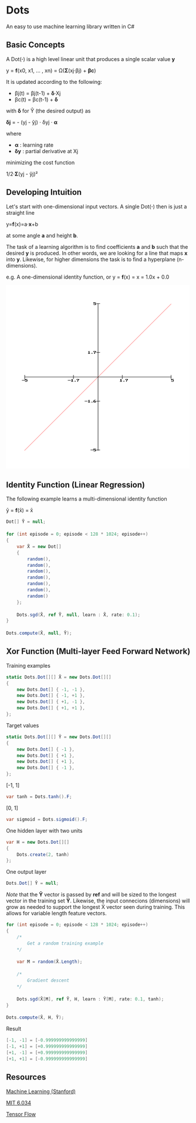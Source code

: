 # Dots

An easy to use machine learning library written in C#


## Basic Concepts

A Dot(**·**) is a high level linear unit that produces a single scalar value **y**

y = **f**(x0, x1, ... , xn) = Ω(**Σ**(xj·βj) + **βc**)

It is updated according to the following:

- βj(t) = βj(t-1) + **δ**·Xj
- βc(t) = βc(t-1) + **δ**

with **δ** for Ŷ (the desired output) as

**δj** = - (yj - ŷj) · δyj · **α** 

where 

- **α** : learning rate
- **δy** : partial derivative at Xj

minimizing the cost function

1/2·**Σ**(yj - ŷj)²


## Developing Intuition

Let's start with one-dimensional input vectors.
A single Dot(**·**) then is just a straight line

y=**f**(x)=a·**x**+b

at some angle **a** and height **b**.

The task of a learning algorithm is to find coefficients **a** and **b** such that the desired **y** is produced.
In other words, we are looking for a line that maps **x** into **y**.
Likewise, for higher dimensions the task is to find a hyperplane (n-dimensions).

e.g. A one-dimensional identity function, or y = **f**(x) = x = 1.0x + 0.0

![y=f(x)=a·x](/Line.png?raw=true "y=f(x)=a·x+b")


## Identity Function (Linear Regression)
 
The following example learns a multi-dimensional identity function

ȳ = **f**(x̄) = x̄

```csharp
Dot[] Ȳ = null;

for (int episode = 0; episode < 128 * 1024; episode++)
{
    var X̄ = new Dot[] 
    {
        random(),
        random(),
        random(),
        random(),
        random(),
        random(),
        random()
    };
    
    Dots.sgd(X̄, ref Ȳ, null, learn : X̄, rate: 0.1);    
}

Dots.compute(X̄, null, Ȳ);
```


## Xor Function (Multi-layer Feed Forward Network)

Training examples

```csharp 
static Dots.Dot[][] X̄ = new Dots.Dot[][] 
{
    new Dots.Dot[] { -1, -1 },
    new Dots.Dot[] { -1, +1 },
    new Dots.Dot[] { +1, -1 },
    new Dots.Dot[] { +1, +1 },
};
```

Target values

```csharp 
static Dots.Dot[][] Ŷ = new Dots.Dot[][]
{
    new Dots.Dot[] { -1 },
    new Dots.Dot[] { +1 },
    new Dots.Dot[] { +1 },
    new Dots.Dot[] { -1 },
};         
```

[-1, 1]

```csharp 
var tanh = Dots.tanh().F;
```

[0, 1]

```csharp 
var sigmoid = Dots.sigmoid().F;
```

One hidden layer with two units

```csharp 
var H = new Dots.Dot[][]
{
    Dots.create(2, tanh) 
};
```

One output layer

```csharp 
Dots.Dot[] Ȳ = null;
```

*Note* that the **Ȳ** vector is passed by **ref** and will be sized to the longest vector in the training set **Ŷ**.
Likewise, the input connecions (dimensions) will grow as needed to support the longest X̄ vector seen during training.
This allows for variable length feature vectors.

```csharp
for (int episode = 0; episode < 128 * 1024; episode++)
{
    /*  
		Get a random training example
	*/ 

    var M = random(X̄.Length);

    /*  
		Gradient descent
	*/ 

    Dots.sgd(X̄[M], ref Ȳ, H, learn : Ŷ[M], rate: 0.1, tanh);
}

Dots.compute(X̄, H, Ȳ);
```

Result

```csharp
[-1, -1] = [-0.999999999999999]
[-1, +1] = [+0.999999999999999]
[+1, -1] = [+0.999999999999999]
[+1, +1] = [-0.999999999999999]
```

## Resources

[Machine Learning (Stanford)](https://www.youtube.com/watch?v=UzxYlbK2c7E&list=PLJ_CMbwA6bT-n1W0mgOlYwccZ-j6gBXqE)

[MIT 6.034](https://ocw.mit.edu/courses/electrical-engineering-and-computer-science/6-034-artificial-intelligence-fall-2010/lecture-videos)

[Tensor Flow](https://www.tensorflow.org)
